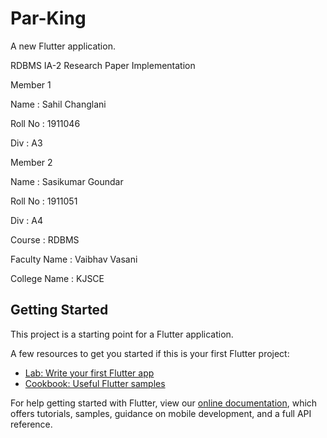 # Par-King


A new Flutter application.

RDBMS IA-2 Research Paper Implementation

Member 1

Name : Sahil Changlani

Roll No : 1911046

Div : A3


Member 2

Name : Sasikumar Goundar

Roll No : 1911051

Div : A4

Course : RDBMS

Faculty Name : Vaibhav Vasani

College Name : KJSCE


## Getting Started

This project is a starting point for a Flutter application.

A few resources to get you started if this is your first Flutter project:

- [Lab: Write your first Flutter app](https://flutter.dev/docs/get-started/codelab)
- [Cookbook: Useful Flutter samples](https://flutter.dev/docs/cookbook)

For help getting started with Flutter, view our
[online documentation](https://flutter.dev/docs), which offers tutorials,
samples, guidance on mobile development, and a full API reference.
